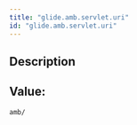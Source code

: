 ```yaml
---
title: "glide.amb.servlet.uri"
id: "glide.amb.servlet.uri"
---
```

## Description



## Value: 
```
amb/
```